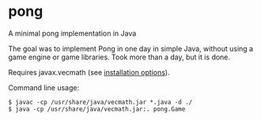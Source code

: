 # pong
A minimal pong implementation in Java

The goal was to implement Pong in one day in simple Java, without using a game engine or game libraries. Took more than a day, but it is done.

Requires javax.vecmath (see [installation options](https://stackoverflow.com/a/45070532/125382)).

Command line usage:
```
$ javac -cp /usr/share/java/vecmath.jar *.java -d ./
$ java -cp /usr/share/java/vecmath.jar:. pong.Game
```
